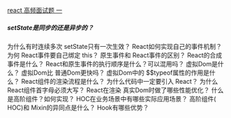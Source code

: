 [react 高频面试题 一](https://zhuanlan.zhihu.com/p/82840768)




##### setState是同步的还是异步的？



为什么有时连续多次 setState只有一次生效？
React如何实现自己的事件机制？
为何 React事件要自己绑定 this？
原生事件和 React事件的区别？
React的合成事件是什么？
React和原生事件的执行顺序是什么？可以混用吗？
虚拟Dom是什么？
虚拟Dom比 普通Dom更快吗？
虚拟Dom中的 $$typeof属性的作用是什么？
React组件的渲染流程是什么？
为什么代码中一定要引入 React？
为什么 React组件首字母必须大写？
React在渲染 真实Dom时做了哪些性能优化？
什么是高阶组件？如何实现？
HOC在业务场景中有哪些实际应用场景？
高阶组件( HOC)和 Mixin的异同点是什么？
Hook有哪些优势？